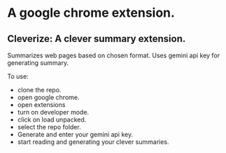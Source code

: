 # A google chrome extension.

## Cleverize: A clever summary extension.

Summarizes web pages based on chosen format.
Uses gemini api key for generating summary.

To use:
- clone the repo.
- open google chrome.
- open extensions
- turn on developer mode.
- click on load unpacked.
- select the repo folder.
- Generate and enter your gemini api key.
- start reading and generating your clever summaries.